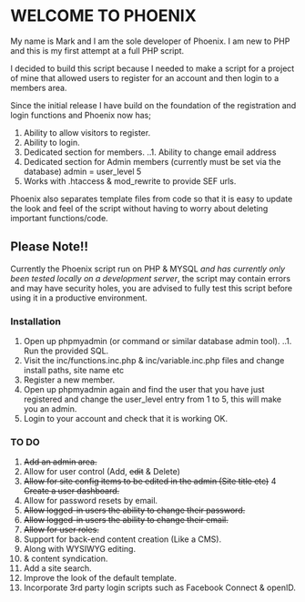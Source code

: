 # WELCOME TO PHOENIX

My name is Mark and I am the sole developer of Phoenix. I am new to PHP and this is my first attempt at a full PHP script.

I decided to build this script because I needed to make a script for a project of mine that allowed users to register for an account and then login to a members area. 

Since the initial release I have build on the foundation of the registration and login functions and Phoenix now has;

1. Ability to allow visitors to register.
2. Ability to login.
3. Dedicated section for members.
..1. Ability to change email address
4. Dedicated section for Admin members (currently must be set via the database) admin = user_level 5
5. Works with .htaccess & mod_rewrite to provide SEF urls.

Phoenix also separates template files from code so that it is easy to update the look and feel of the script without having to worry about deleting important functions/code.

## Please Note!!
Currently the Phoenix script run on PHP & MYSQL *and has currently only been tested locally on a development server*, the script may contain errors and may have security holes, you are advised to fully test this script before using it in a productive environment.

### Installation

1. Open up phpmyadmin (or command or similar database admin tool).
..1. Run the provided SQL.
2. Visit the inc/functions.inc.php & inc/variable.inc.php files and change install paths, site name etc
3. Register a new member.
4. Open up phpmyadmin again and find the user that you have just registered and change the user_level entry from 1 to 5, this will make you an admin.
5. Login to your account and check that it is working OK.

### TO DO

1. ~~Add an admin area.~~
2. Allow for user control (Add, ~~edit~~ & Delete)
3. ~~Allow for site config items to be edited in the admin (Site title etc)~~
4 ~~Create a user dashboard.~~
5. Allow for password resets by email.
6. ~~Allow logged-in users the ability to change their password.~~
7. ~~Allow logged-in users the ability to change their email.~~
8. ~~Allow for user roles.~~
9. Support for back-end content creation (Like a CMS).
10. Along with WYSIWYG editing.
11. & content syndication.
12. Add a site search.
13. Improve the look of the default template.
14. Incorporate 3rd party login scripts such as Facebook Connect & openID.